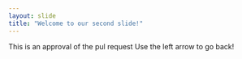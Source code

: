 ```yaml
---
layout: slide
title: "Welcome to our second slide!"
---
```

This is an approval of the pul request
Use the left arrow to go back!
